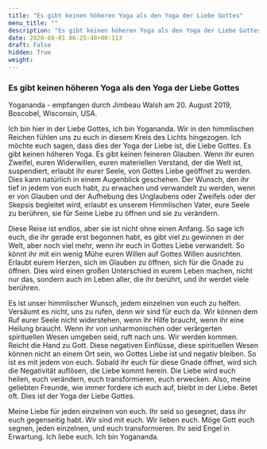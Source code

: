 ```yaml
---
title: "Es gibt keinen höheren Yoga als den Yoga der Liebe Gottes"
menu_title: ""
description: "Es gibt keinen höheren Yoga als den Yoga der Liebe Gottes"
date: 2020-08-01 06:25:48+00:113
draft: False
hidden: True
weight:
---
```

### Es gibt keinen höheren Yoga als den Yoga der Liebe Gottes

Yogananda - empfangen durch Jimbeau Walsh am 20. August 2019, Boscobel, Wisconsin, USA.

Ich bin hier in der Liebe Gottes, ich bin Yogananda. Wir in den himmlischen Reichen fühlen uns zu euch in diesem Kreis des Lichts hingezogen. Ich möchte euch sagen, dass dies der Yoga der Liebe ist, die Liebe Gottes. Es gibt keinen höheren Yoga. Es gibt keinen feineren Glauben. Wenn ihr euren Zweifel, euren Widerwillen, euren materiellen Verstand, der die Welt ist, suspendiert, erlaubt ihr eurer Seele, von Gottes Liebe geöffnet zu werden. Dies kann natürlich in einem Augenblick geschehen. Der Wunsch, den ihr tief in jedem von euch habt, zu erwachen und verwandelt zu werden, wenn er von Glauben und der Aufhebung des Unglaubens oder Zweifels oder der Skepsis begleitet wird, erlaubt es unserem Himmlischen Vater, eure Seele zu berühren, sie für Seine Liebe zu öffnen und sie zu verändern.

Diese Reise ist endlos, aber sie ist nicht ohne einen Anfang. So sage ich euch, die ihr gerade erst begonnen habt, es gibt viel zu gewinnen in der Welt, aber noch viel mehr, wenn ihr euch in Gottes Liebe verwandelt. So könnt ihr mit ein wenig Mühe euren Willen auf Gottes Willen ausrichten. Erlaubt eurem Herzen, sich im Glauben zu öffnen, sich für die Gnade zu öffnen. Dies wird einen großen Unterschied in eurem Leben machen, nicht nur das, sondern auch im Leben aller, die ihr berührt, und ihr werdet viele berühren.

Es ist unser himmlischer Wunsch, jedem einzelnen von euch zu helfen. Versäumt es nicht, uns zu rufen, denn wir sind für euch da. Wir können dem Ruf eurer Seele nicht widerstehen, wenn ihr Hilfe braucht, wenn ihr eine Heilung braucht. Wenn ihr von unharmonischen oder verärgerten spirituellen Wesen umgeben seid, ruft nach uns. Wir werden kommen. Reicht die Hand zu Gott. Diese negativen Einflüsse, diese spirituellen Wesen können nicht an einem Ort sein, wo Gottes Liebe ist und negativ bleiben. So ist es mit jedem von euch. Sobald ihr euch für diese Gnade öffnet, wird sich die Negativität auflösen, die Liebe kommt herein. Die Liebe wird euch heilen, euch verändern, euch transformieren, euch erwecken. Also, meine geliebten Freunde, wie immer fordere ich euch auf, bleibt in der Liebe. Betet oft. Dies ist der Yoga der Liebe Gottes.

Meine Liebe für jeden einzelnen von euch. Ihr seid so gesegnet, dass ihr euch gegenseitig habt. Wir sind mit euch. Wir lieben euch. Möge Gott euch segnen, jeden einzelnen, und euch transformieren. Ihr seid Engel in Erwartung. Ich liebe euch. Ich bin Yogananda.
